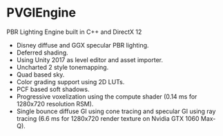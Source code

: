 # PVGIEngine
PBR Lighting Engine built in C++ and DirectX 12
- Disney diffuse and GGX specular PBR lighting.
- Deferred shading.
- Using Unity 2017 as level editor and asset importer.
- Uncharted 2 style tonemapping.
- Quad based sky.
- Color grading support using 2D LUTs.
- PCF based soft shadows.
- Progressive voxelization using the compute shader (0.14 ms for 1280x720 resolution RSM).
- Single bounce diffuse GI using cone tracing and specular GI using ray tracing (6.6 ms for 1280x720 render texture on Nvidia GTX 1060 Max-Q).
